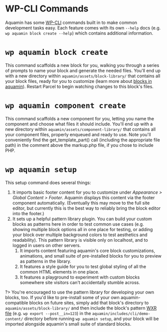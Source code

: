 # WP-CLI Commands

Aquamin has some [WP-CLI](https://developer.wordpress.org/cli/commands/ ':target=_blank') commands built in to make common development tasks easy. Each feature comes with its own `--help` docs (e.g. `wp aquamin block create --help`) which contains additional information.

# `wp aquamin block create`

This command scaffolds a new block for you, walking you through a series of prompts to name your block and generate the needed files. You'll end up with a new directory within `aquamin/assets/block-library/` that contains all your block files, ready for you to customize (learn more about [blocks in aquamin](/aquamin/features/block-configuration/)). Restart Parcel to begin watching changes to this block's files.

# `wp aquamin component create`

This command scaffolds a new component for you, letting you name the component and choose what files it should include. You'll end up with a new directory within `aquamin/assets/component-library/` that contains all your component files, properly enqueued and ready to use. Note you'll conveniently find the get_template_part() call (including the appropriate file path) in the comment above the markup.php file, if you chose to include PHP.

# `wp aquamin setup`
 
This setup command does several things:

1. It imports basic footer content for you to customize under _Appearance > Global Content > Footer_. Aquamin displays this content via the footer component automatically. (Eventually this may move to the full site editor, but currently this is the best way to reliably bring the block editor into the footer.)
2. It sets up a helpful pattern library plugin. You can build your custom blocks as patterns here in order to test common use cases (e.g. showing multiple block options all in one place for testing, or adding your block over multiple background colors to test aesthetics and readability). This pattern library is visible only on localhost, and to logged in users on other servers.
   1. It imports content featuring aquamin's core block customizations, animations, and small suite of pre-installed blocks for you to preview as patterns in the library.
   2. It features a style guide for you to test global styling of all the common HTML elements in one place.
   3. It features a playground to experiment with custom blocks somewhere site visitors can't accidentally stumble across. 

?> You're encouraged to use the pattern library for developing your own blocks, too. If you'd like to pre-install some of your own aquamin-compatible blocks on future sites, simply add that block's directory to `aquamin/assets/block-library/` and then include the block's pattern [WXR file](https://developer.wordpress.org/cli/commands/export/ ':target=_blank') (e.g. `wp export --post__in=123`) in the `aquamin/includes/cli/demo-content/` directory before running `wp aquamin setup`, and your block will be imported alongside aquamin's small suite of standard blocks.
